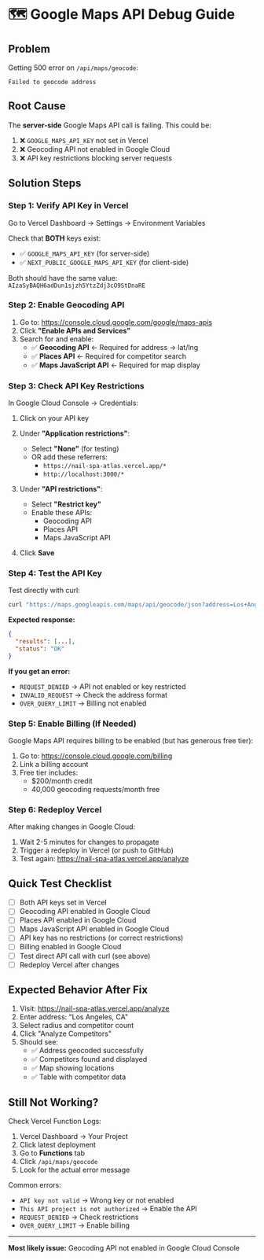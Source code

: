 # 🗺️ Google Maps API Debug Guide

## Problem
Getting 500 error on `/api/maps/geocode`:
```
Failed to geocode address
```

## Root Cause
The **server-side** Google Maps API call is failing. This could be:

1. ❌ `GOOGLE_MAPS_API_KEY` not set in Vercel
2. ❌ Geocoding API not enabled in Google Cloud
3. ❌ API key restrictions blocking server requests

## Solution Steps

### Step 1: Verify API Key in Vercel

Go to Vercel Dashboard → Settings → Environment Variables

Check that **BOTH** keys exist:
- ✅ `GOOGLE_MAPS_API_KEY` (for server-side)
- ✅ `NEXT_PUBLIC_GOOGLE_MAPS_API_KEY` (for client-side)

Both should have the same value: `AIzaSyBAQH6adDun1sjzh5YtzZdj3cO9StDnaRE`

### Step 2: Enable Geocoding API

1. Go to: https://console.cloud.google.com/google/maps-apis
2. Click **"Enable APIs and Services"**
3. Search for and enable:
   - ✅ **Geocoding API** ← Required for address → lat/lng
   - ✅ **Places API** ← Required for competitor search
   - ✅ **Maps JavaScript API** ← Required for map display

### Step 3: Check API Key Restrictions

In Google Cloud Console → Credentials:

1. Click on your API key
2. Under **"Application restrictions"**:
   - Select **"None"** (for testing)
   - OR add these referrers:
     - `https://nail-spa-atlas.vercel.app/*`
     - `http://localhost:3000/*`

3. Under **"API restrictions"**:
   - Select **"Restrict key"**
   - Enable these APIs:
     - Geocoding API
     - Places API
     - Maps JavaScript API

4. Click **Save**

### Step 4: Test the API Key

Test directly with curl:

```bash
curl "https://maps.googleapis.com/maps/api/geocode/json?address=Los+Angeles,CA&key=YOUR_API_KEY_HERE"
```

**Expected response:**
```json
{
  "results": [...],
  "status": "OK"
}
```

**If you get an error:**
- `REQUEST_DENIED` → API not enabled or key restricted
- `INVALID_REQUEST` → Check the address format
- `OVER_QUERY_LIMIT` → Billing not enabled

### Step 5: Enable Billing (If Needed)

Google Maps API requires billing to be enabled (but has generous free tier):

1. Go to: https://console.cloud.google.com/billing
2. Link a billing account
3. Free tier includes:
   - $200/month credit
   - 40,000 geocoding requests/month free

### Step 6: Redeploy Vercel

After making changes in Google Cloud:
1. Wait 2-5 minutes for changes to propagate
2. Trigger a redeploy in Vercel (or push to GitHub)
3. Test again: https://nail-spa-atlas.vercel.app/analyze

## Quick Test Checklist

- [ ] Both API keys set in Vercel
- [ ] Geocoding API enabled in Google Cloud
- [ ] Places API enabled in Google Cloud
- [ ] Maps JavaScript API enabled in Google Cloud
- [ ] API key has no restrictions (or correct restrictions)
- [ ] Billing enabled in Google Cloud
- [ ] Test direct API call with curl (see above)
- [ ] Redeploy Vercel after changes

## Expected Behavior After Fix

1. Visit: https://nail-spa-atlas.vercel.app/analyze
2. Enter address: "Los Angeles, CA"
3. Select radius and competitor count
4. Click "Analyze Competitors"
5. Should see:
   - ✅ Address geocoded successfully
   - ✅ Competitors found and displayed
   - ✅ Map showing locations
   - ✅ Table with competitor data

## Still Not Working?

Check Vercel Function Logs:
1. Vercel Dashboard → Your Project
2. Click latest deployment
3. Go to **Functions** tab
4. Click `/api/maps/geocode`
5. Look for the actual error message

Common errors:
- `API key not valid` → Wrong key or not enabled
- `This API project is not authorized` → Enable the API
- `REQUEST_DENIED` → Check restrictions
- `OVER_QUERY_LIMIT` → Enable billing

---

**Most likely issue:** Geocoding API not enabled in Google Cloud Console

